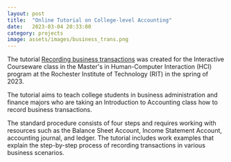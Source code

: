 ```yaml
---
layout: post
title:  "Online Tutorial on College-level Accounting"
date:   2023-03-04 20:33:00
category: projects
image: assets/images/business_trans.png
---
```


The tutorial [Recording business transactions](https://app.cloud.scorm.com/sc/InvitationConfirmEmail?publicInvitationId=bbbc94bf-78c9-492b-8db9-7e6b51d59035) was created for the Interactive Courseware class in the Master's in Human-Computer Interaction (HCI) program at the Rochester Institute of Technology (RIT) in the spring of 2023.

The tutorial aims to teach college students in business administration and finance majors who are taking an Introduction to Accounting class how to record business transactions.

The standard procedure consists of four steps and requires working with resources such as the Balance Sheet Account, Income Statement Account, accounting journal, and ledger. The tutorial includes work examples that explain the step-by-step process of recording transactions in various business scenarios.
